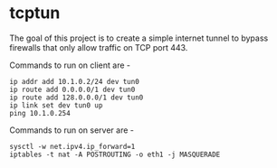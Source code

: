 # tcptun

The goal of this project is to create a simple internet tunnel to bypass firewalls that only allow traffic on TCP port 443. 


Commands to run on client are - 
```
ip addr add 10.1.0.2/24 dev tun0
ip route add 0.0.0.0/1 dev tun0
ip route add 128.0.0.0/1 dev tun0
ip link set dev tun0 up
ping 10.1.0.254
```

Commands to run on server are -

```
sysctl -w net.ipv4.ip_forward=1
iptables -t nat -A POSTROUTING -o eth1 -j MASQUERADE
```